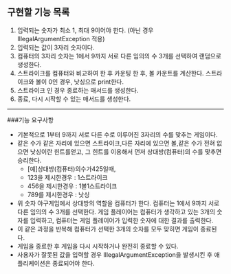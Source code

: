 ## 구현할 기능 목록
1. 입력되는 숫자가 최소 1, 최대 9이어야 한다. (아닌 경우 IllegalArgumentException 적용)
2. 입력되는 값이 3자리 숫자이다.
3. 컴퓨터의 3자리 숫자는 1에서 9까지 서로 다른 임의의 수 3개를 선택하여 랜덤으로 생성한다.
4. 스트라이크를 컴퓨터와 비교하여 한 후 카운팅 한 후, 볼 카운트를 계산한다. 스트라이크와 볼이 0인 경우, 낫싱으로 print한다.
5. 스트라이크 인 경우 종료하는 매서드를 생성한다.
6. 종료, 다시 시작할 수 있는 매서드를 생성한다.






----------
###기능 요구사항
* 기본적으로 1부터 9까지 서로 다른 수로 이루어진 3자리의 수를 맞추는 게임이다.
* 같은 수가 같은 자리에 있으면 스트라이크,다른 자리에 있으면 볼,같은 수가 전혀 없으면 낫싱이란 힌트를얻고, 그 힌트를 이용해서 먼저 상대방(컴퓨터)의 수를 맞추면 승리한다.
    * [예]상대방(컴퓨터)의수가425일때,
    * 123을 제시한경우 : 1스트라이크
    * 456을 제시한경우 : 1볼1스트라이크
    * 789를 제시한경우 : 낫싱
* 위 숫자 야구게임에서 상대방의 역할을 컴퓨터가 한다. 컴퓨터는 1에서 9까지 서로 다른 임의의 수 3개를 선택한다. 게임 플레이어는 컴퓨터가 생각하고 있는 3개의 숫자를 입력하고, 컴퓨터는 게임 플레이어가 입력한 숫자에 대한 결과를 출력한다.
* 이 같은 과정을 반복해 컴퓨터가 선택한 3개의 숫자를 모두 맞히면 게임이 종료된다.
* 게임을 종료한 후 게임을 다시 시작하거나 완전히 종료할 수 있다.
* 사용자가 잘못된 값을 입력할 경우 IllegalArgumentException을 발생시킨 후 애플리케이션은 종료되어야 한다.
